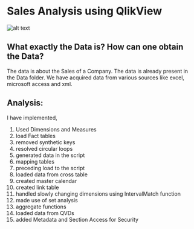 # Sales Analysis using QlikView
![alt text](https://github.com/swarupmishal/Sales-Analysis-using-QlikView/blob/master/Extras/sales-forecasting-250x250.jpg)


## What exactly the Data is? How can one obtain the Data?
The data is about the Sales of a Company. The data is already present in the Data folder. We have acquired data from various sources like excel, microsoft access and xml.

## Analysis:
I have implemented,
1. Used Dimensions and Measures
2. load Fact tables
3. removed synthetic keys
4. resolved circular loops
5. generated data in the script
6. mapping tables
7. preceding load to the script
8. loaded data from cross table
9. created master calendar
10. created link table
11. handled slowly changing dimensions using IntervalMatch function
12. made use of set analysis
13. aggregate functions
14. loaded data from QVDs
15. added Metadata and Section Access for Security
